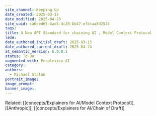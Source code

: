 ```yaml
---
site_channel: Keeping-Up
date_created: 2025-03-15
date_modified: 2025-04-23
site_uuid: ca6eed65-4ae5-4c20-bb47-efbcaa5d2524
tags:
title: A New API Standard for chaining AI , Model Context Protocol
lede: 
date_authored_initial_draft: 2025-03-15
date_authored_current_draft: 2025-04-24
at_semantic_version: 0.0.0.1
status: To-Do
augmented_with: Perplexica AI
category: 
authors:
  - Michael Staton
portrait_image: 
image_prompt: 
banner_image:
---
```

Related: [[concepts/Explainers for AI/Model Context Protocol]], [[Anthropic]], [[concepts/Explainers for AI/Chain of Draft]]


